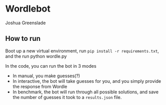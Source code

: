 # Wordlebot

Joshua Greenslade

## How to run

Boot up a new virtual environment, run `pip install -r requirements.txt`, and the run python wordle.py

In the code, you can run the bot in 3 modes
* In manual, you make guesses(?)
* In interactive, the bot will take guesses for you, and you simply provide the response from Wordle
* In benchmark, the bot will run through all possible solutions, and save the number of guesses it took to a `results.json` file.